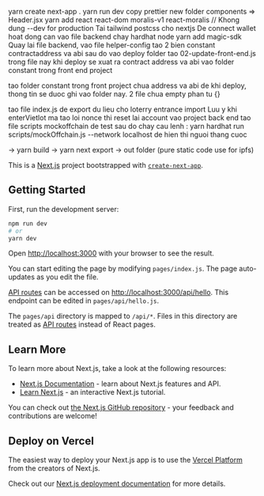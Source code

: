 yarn create next-app .
yarn run dev
copy prettier
new folder components => Header.jsx
yarn add react react-dom moralis-v1 react-moralis
 // Khong dung --dev for production
 Tai tailwind postcss cho nextjs
 De connect wallet hoat dong can vao file backend chay hardhat node
 yarn add magic-sdk
 Quay lai file backend, vao file helper-config tao 2 bien constant contractaddress va abi sau do vao deploy folder tao 02-update-front-end.js
 trong file nay khi deploy se xuat ra contract address va abi vao folder constant trong front end project

tao folder constant trong front project chua address va abi de khi deploy, thong tin se duoc ghi vao folder nay. 2 file chua empty phan tu {}

tao file index.js de export du lieu cho loterry entrance import
Luu y khi enterVietlot ma tao loi nonce thi reset lai account
vao project back end tao file scripts mockoffchain de test sau do chay cau lenh :
yarn hardhat run scripts/mockOffchain.js --network localhost
de hien thi nguoi thang cuoc


-> yarn build
-> yarn next export -> out folder (pure static code use for ipfs)

This is a [Next.js](https://nextjs.org/) project bootstrapped with [`create-next-app`](https://github.com/vercel/next.js/tree/canary/packages/create-next-app).

## Getting Started

First, run the development server:

```bash
npm run dev
# or
yarn dev
```

Open [http://localhost:3000](http://localhost:3000) with your browser to see the result.

You can start editing the page by modifying `pages/index.js`. The page auto-updates as you edit the file.

[API routes](https://nextjs.org/docs/api-routes/introduction) can be accessed on [http://localhost:3000/api/hello](http://localhost:3000/api/hello). This endpoint can be edited in `pages/api/hello.js`.

The `pages/api` directory is mapped to `/api/*`. Files in this directory are treated as [API routes](https://nextjs.org/docs/api-routes/introduction) instead of React pages.

## Learn More

To learn more about Next.js, take a look at the following resources:

- [Next.js Documentation](https://nextjs.org/docs) - learn about Next.js features and API.
- [Learn Next.js](https://nextjs.org/learn) - an interactive Next.js tutorial.

You can check out [the Next.js GitHub repository](https://github.com/vercel/next.js/) - your feedback and contributions are welcome!

## Deploy on Vercel

The easiest way to deploy your Next.js app is to use the [Vercel Platform](https://vercel.com/new?utm_medium=default-template&filter=next.js&utm_source=create-next-app&utm_campaign=create-next-app-readme) from the creators of Next.js.

Check out our [Next.js deployment documentation](https://nextjs.org/docs/deployment) for more details.

